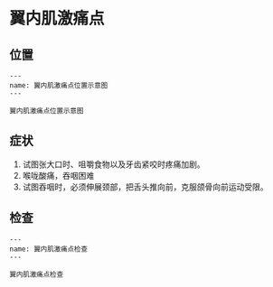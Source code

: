# 翼内肌激痛点

## 位置

```{figure} assets/img/2022-01-20-17-58-32.png
---
name: 翼内肌激痛点位置示意图
---

翼内肌激痛点位置示意图
```

## 症状

1. 试图张大口时、咀嚼食物以及牙齿紧咬时疼痛加剧。
2. 喉咙酸痛，吞咽困难
3. 试图吞咽时，必须伸展颈部，把舌头推向前，克服颌骨向前运动受限。


## 检查

```{figure} assets/img/2022-01-20-18-08-29.png
---
name: 翼内肌激痛点检查
---

翼内肌激痛点检查
```
